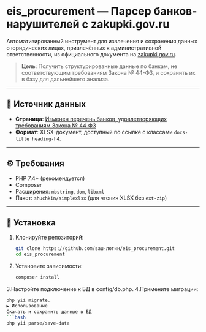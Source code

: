 # eis_procurement — Парсер банков-нарушителей с zakupki.gov.ru

Автоматизированный инструмент для извлечения и сохранения данных о юридических лицах, привлечённых к административной ответственности, из официального документа на [zakupki.gov.ru](https://zakupki.gov.ru).

> **Цель**: Получить структурированные данные по банкам, не соответствующим требованиям Закона № 44-ФЗ, и сохранить их в базу для дальнейшего анализа.

---

## 📌 Источник данных

- **Страница**: [Изменен перечень банков, удовлетворяющих требованиям Закона № 44‑ФЗ](https://zakupki.gov.ru/epz/main/public/document/view.html?sectionId=2369)
- **Формат**: XLSX-документ, доступный по ссылке с классами `docs-title heading-h4`.

---

## ⚙️ Требования

- PHP 7.4+ (рекомендуется)
- Composer
- Расширения: `mbstring`, `dom`, `libxml`
- Пакет: `shuchkin/simplexlsx` (для чтения XLSX без `ext-zip`)

---

## 🚀 Установка

1. Клонируйте репозиторий:
   ```bash
   git clone https://github.com/ваш-логин/eis_procurement.git
   cd eis_procurement
2. Установите зависимости:
   ```bash
   composer install
3.Настройте подключение к БД в config/db.php.
4.Примените миграции:
   ```bash
   php yii migrate.
▶️ Использование
Скачать и сохранить данные в БД
   ```bash
   php yii parse/save-data


   
   
